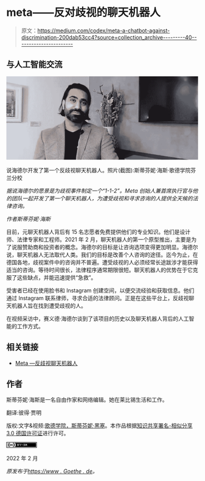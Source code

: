 # meta——反对歧视的聊天机器人

> 原文：<https://medium.com/codex/meta-a-chatbot-against-discrimination-200dab53cc4?source=collection_archive---------40----------------------->

## 与人工智能交流

![](img/7f05fd8ec94ef8ef5cf39908cfc8c1d4.png)

说海德尔开发了第一个反歧视聊天机器人。照片(截图):斯蒂芬妮·海斯·歌德学院芬兰分校

*据说海德尔的愿景是为歧视事件制定一个“1-1-2”。Meta 创始人兼首席执行官与他的团队一起开发了第一个聊天机器人，为遭受歧视和寻求咨询的人提供全天候的法律咨询。*

*作者斯蒂芬妮·海斯*

目前，元聊天机器人背后有 15 名志愿者免费提供他们的专业知识。他们是设计师、法律专家和工程师。2021 年 2 月，聊天机器人的第一个原型推出，主要是为了说服赞助商和投资者的概念。海德尔的目标是让咨询选项变得更加明显。海德尔说，聊天机器人无法取代人类。我们的目标是改善个人咨询的途径。迄今为止，在德国各地，歧视案件中的咨询并不普遍。遭受歧视的人必须经常长途跋涉才能获得适当的咨询。等待时间很长，法律程序通常期限很短。聊天机器人的优势在于它克服了这些缺点，并能迅速提供“急救”。

受害者已经在使用脸书和 Instagram 创建空间，以便交流经验和获取信息。他们通过 Instagram 联系律师，寻求合适的法律顾问。正是在这些平台上，反歧视聊天机器人旨在找到遭受歧视的人。

在视频采访中，赛义德·海德尔谈到了该项目的历史以及聊天机器人背后的人工智能的工作方式。

## **相关链接**

*   [Meta —反歧视聊天机器人](https://meta-bot.de/)

## 作者

斯蒂芬妮·海斯是一名自由作家和网络编辑。她在莱比锡生活和工作。

翻译:彼得·贾明

版权:文字&视频:[歌德学院，斯蒂芬妮·黑塞](https://www.goethe.de/de/index.html?wt_ca=22cc)。本作品根据[知识共享署名-相似分享 3.0 德国许可证](https://creativecommons.org/licenses/by-sa/3.0/de/deed.en)进行许可。

![](img/be67a2b3e17302896e75efba4f565918.png)

2022 年 2 月

*原发布于*[*https://www . Goethe . de*](https://www.goethe.de/prj/one/en/aco/art/22742803.html)*。*